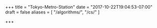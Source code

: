 +++
title = "Tokyo-Metro-Station"
date = "2017-10-22T19:04:53-07:00"
draft = false
aliases = [
    "/algorithms/",
    "/cs/"
]

+++